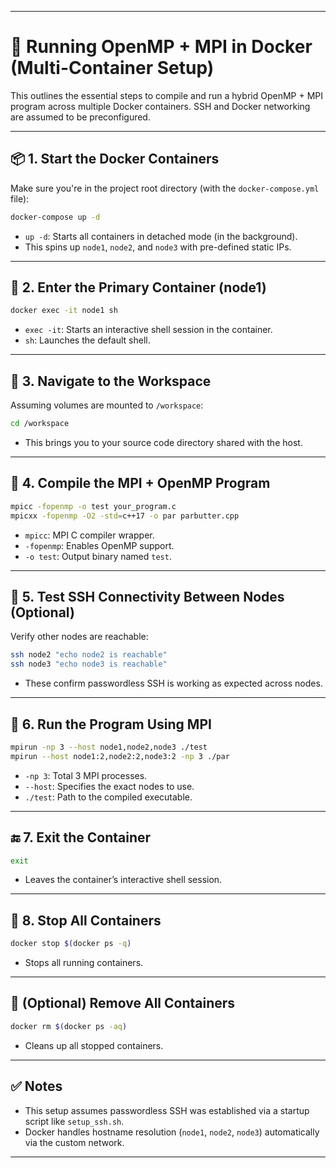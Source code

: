 
---

# 🚀 Running OpenMP + MPI in Docker (Multi-Container Setup)

This outlines the essential steps to compile and run a hybrid OpenMP + MPI program across multiple Docker containers. SSH and Docker networking are assumed to be preconfigured.

---

## 📦 1. Start the Docker Containers

Make sure you're in the project root directory (with the `docker-compose.yml` file):

```bash
docker-compose up -d
```

* `up -d`: Starts all containers in detached mode (in the background).
* This spins up `node1`, `node2`, and `node3` with pre-defined static IPs.

---

## 🔁 2. Enter the Primary Container (node1)

```bash
docker exec -it node1 sh
```

* `exec -it`: Starts an interactive shell session in the container.
* `sh`: Launches the default shell.

---

## 📂 3. Navigate to the Workspace

Assuming volumes are mounted to `/workspace`:

```bash
cd /workspace
```

* This brings you to your source code directory shared with the host.

---

## 🧪 4. Compile the MPI + OpenMP Program

```bash
mpicc -fopenmp -o test your_program.c
mpicxx -fopenmp -O2 -std=c++17 -o par parbutter.cpp
```

* `mpicc`: MPI C compiler wrapper.
* `-fopenmp`: Enables OpenMP support.
* `-o test`: Output binary named `test`.

---

## 🔗 5. Test SSH Connectivity Between Nodes (Optional)

Verify other nodes are reachable:

```bash
ssh node2 "echo node2 is reachable"
ssh node3 "echo node3 is reachable"
```

* These confirm passwordless SSH is working as expected across nodes.

---

## 🚦 6. Run the Program Using MPI

```bash
mpirun -np 3 --host node1,node2,node3 ./test
mpirun --host node1:2,node2:2,node3:2 -np 3 ./par
```

* `-np 3`: Total 3 MPI processes.
* `--host`: Specifies the exact nodes to use.
* `./test`: Path to the compiled executable.

---

## 🔚 7. Exit the Container

```bash
exit
```

* Leaves the container’s interactive shell session.

---

## 🛑 8. Stop All Containers

```bash
docker stop $(docker ps -q)
```

* Stops all running containers.

---

## 🧹 (Optional) Remove All Containers

```bash
docker rm $(docker ps -aq)
```

* Cleans up all stopped containers.

---

## ✅ Notes

* This setup assumes passwordless SSH was established via a startup script like `setup_ssh.sh`.
* Docker handles hostname resolution (`node1`, `node2`, `node3`) automatically via the custom network.

---

